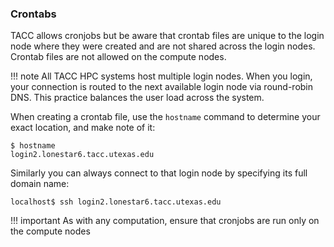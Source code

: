 ### Crontabs

TACC allows cronjobs but be aware that crontab files are unique to the login node where they were created and are not shared across the login nodes.  Crontab files are not allowed on the compute nodes.  

!!! note
	All TACC HPC systems host multiple login nodes.  When you login, your connection is routed to the next available login node via round-robin DNS.   This practice balances the user load across the system.  

When creating a crontab file, use the `hostname` command to determine your exact location, and make note of it:

```cmd-line
$ hostname
login2.lonestar6.tacc.utexas.edu
```

Similarly you can always connect to that login node by specifying its full domain name:

```cmd-line
localhost$ ssh login2.lonestar6.tacc.utexas.edu
```

!!! important
	As with any computation, ensure that cronjobs are run only on the compute nodes


